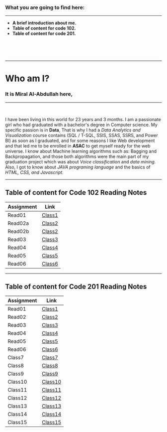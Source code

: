 
### What you are going to find here:
<hr>

- **A brief introduction about me.**
- **Table of content for code 102.**
- **Table of content for code 201.**



<br>
<br>
<br>
<hr>




# **Who am I?**  

### It is **Miral Al-Abdullah** here, 

<hr>
<br>

I have been living in this world for 23 years and 3 months. I am a passionate girl who had graduated with a bachelor's degree in Computer science. My specific passion is in **Data**, That is why I had a *Data Analytics and Visualization* course contains (SQL / T-SQL, SSIS, SSAS, SSRS, and Power BI) as soon as I graduated, and for some reasons I like Web development and that led me to be enrolled in **ASAC** to get myself ready for the web universe.
I know about Machine learning algorithms such as: Bagging and Backpropagation, and those both algorithms were the main part of my graduation project which was about *Voice classification* and *data mining.* Also, I got to know about *JAVA programing language* and the basics of *HTML, CSS, and Javascript.*
<br>



<hr>









## Table of content for **Code 102 Reading Notes**

| Assignment  | Link                                  |
| ----------- | ------------------------------------- |
| Read01      | [Class1](Code102/Read01.md)           |
| Read02a     | [Class2](Code102/Read02.md)           |
| Read02b     | [Class2](Code102/Version-Control.md)  |  
| Read03      | [Class3](Code102/Read03.md)           |
| Read04      | [Class4](Code102/Read04.md)           |
| Read05      | [Class5](Code102/Read05.md)           |
| Read06      | [Class6](Code102/Read06.md)           |

<hr>



## Table of content for **Code 201 Reading Notes**

| Assignment  | Link                           |
| ----------- | ------------------------------ |
| Read01      | [Class1](Code201/Read01.md)    |
| Read02      | [Class2](Code201/Read02.md)    |
| Read03      | [Class3](Code201/Read03.md)    |  
| Read04      | [Class4](Code201/Read04.md)    |
| Read05      | [Class5](Code201/Read05.md)    |
| Read06      | [Class6](Code201/Read06.md)    |
| Class7      | [Class7](.md)                  |
| Class8      | [Class8](.md)                  |
| Class9      | [Class9](.md)                  |
| Class10     | [Class10](.md)                 |
| Class11     | [Class11](.md)                 |
| Class12     | [Class12](.md)                 |
| Class13     | [Class13](.md)                 |
| Class14     | [Class14](.md)                 |
| Class15     | [Class15](.md)                 |
